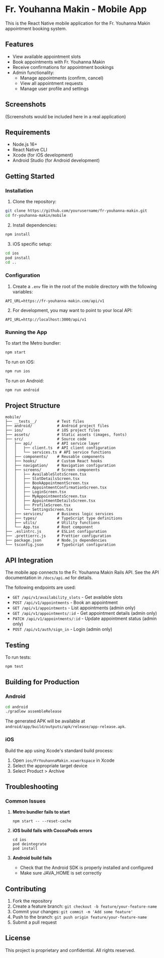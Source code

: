# Fr. Youhanna Makin - Mobile App

This is the React Native mobile application for the Fr. Youhanna Makin appointment booking system.

## Features

- View available appointment slots
- Book appointments with Fr. Youhanna Makin
- Receive confirmations for appointment bookings
- Admin functionality:
  - Manage appointments (confirm, cancel)
  - View all appointment requests
  - Manage user profile and settings

## Screenshots

(Screenshots would be included here in a real application)

## Requirements

- Node.js 16+
- React Native CLI
- Xcode (for iOS development)
- Android Studio (for Android development)

## Getting Started

### Installation

1. Clone the repository:

```bash
git clone https://github.com/yourusername/fr-youhanna-makin.git
cd fr-youhanna-makin/mobile
```

2. Install dependencies:

```bash
npm install
```

3. iOS specific setup:

```bash
cd ios
pod install
cd ..
```

### Configuration

1. Create a `.env` file in the root of the mobile directory with the following variables:

```
API_URL=https://fr-youhanna-makin.com/api/v1
```

2. For development, you may want to point to your local API:

```
API_URL=http://localhost:3000/api/v1
```

### Running the App

To start the Metro bundler:

```bash
npm start
```

To run on iOS:

```bash
npm run ios
```

To run on Android:

```bash
npm run android
```

## Project Structure

```
mobile/
├── __tests__/         # Test files
├── android/           # Android project files
├── ios/               # iOS project files
├── assets/            # Static assets (images, fonts)
├── src/               # Source code
│   ├── api/           # API service layer
│   │   ├── client.ts  # API client configuration
│   │   └── services.ts # API service functions
│   ├── components/    # Reusable components
│   ├── hooks/         # Custom React hooks
│   ├── navigation/    # Navigation configuration
│   ├── screens/       # Screen components
│   │   ├── AvailableSlotsScreen.tsx
│   │   ├── SlotDetailsScreen.tsx
│   │   ├── BookAppointmentScreen.tsx
│   │   ├── AppointmentConfirmationScreen.tsx
│   │   ├── LoginScreen.tsx
│   │   ├── MyAppointmentsScreen.tsx
│   │   ├── AppointmentDetailsScreen.tsx
│   │   ├── ProfileScreen.tsx
│   │   └── SettingsScreen.tsx
│   ├── services/      # Business logic services
│   ├── types/         # TypeScript type definitions
│   ├── utils/         # Utility functions
│   └── App.tsx        # Root component
├── .eslintrc.js       # ESLint configuration
├── .prettierrc.js     # Prettier configuration
├── package.json       # Node.js dependencies
└── tsconfig.json      # TypeScript configuration
```

## API Integration

The mobile app connects to the Fr. Youhanna Makin Rails API. See the API documentation in `/docs/api.md` for details.

The following endpoints are used:

- `GET /api/v1/availability_slots` - Get available slots
- `POST /api/v1/appointments` - Book an appointment
- `GET /api/v1/appointments` - List appointments (admin only)
- `GET /api/v1/appointments/:id` - Get appointment details (admin only)
- `PATCH /api/v1/appointments/:id` - Update appointment status (admin only)
- `POST /api/v1/auth/sign_in` - Login (admin only)

## Testing

To run tests:

```bash
npm test
```

## Building for Production

### Android

```bash
cd android
./gradlew assembleRelease
```

The generated APK will be available at `android/app/build/outputs/apk/release/app-release.apk`.

### iOS

Build the app using Xcode's standard build process:

1. Open `ios/FrYouhannaMakin.xcworkspace` in Xcode
2. Select the appropriate target device
3. Select Product > Archive

## Troubleshooting

### Common Issues

1. **Metro bundler fails to start**

   ```
   npm start -- --reset-cache
   ```

2. **iOS build fails with CocoaPods errors**

   ```
   cd ios
   pod deintegrate
   pod install
   ```

3. **Android build fails**
   - Check that the Android SDK is properly installed and configured
   - Make sure JAVA_HOME is set correctly

## Contributing

1. Fork the repository
2. Create a feature branch: `git checkout -b feature/your-feature-name`
3. Commit your changes: `git commit -m 'Add some feature'`
4. Push to the branch: `git push origin feature/your-feature-name`
5. Submit a pull request

## License

This project is proprietary and confidential. All rights reserved.
